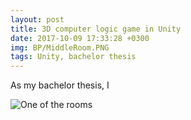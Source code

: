 ```yaml
---
layout: post
title: 3D computer logic game in Unity
date: 2017-10-09 17:33:28 +0300
img: BP/MiddleRoom.PNG
tags: Unity, bachelor thesis
---
```

As my bachelor thesis, I 

![One of the rooms]({{site.baseurl}}/images/pages/room3_7.jpg)

